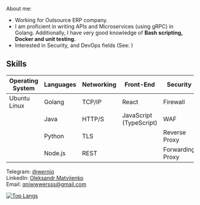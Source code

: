 
About me:
- Working for Outsource ERP company.
- I am proficient in writing APIs and Microservices (using gRPC) in Golang. Additionally, I have very good knowledge of <b> Bash scripting, Docker and unit testing. </b>
- Interested in Security, and DevOps fields (See: <Link>)


## Skills
| Operating System | Languages | Networking | Front-End | Security | Deployment |
|------------------|-----------|------------|-----------|----------|------------|
| Ubuntu Linux     | Golang    | TCP/IP     | React     | Firewall | Heroku     |
|                  | Java      | HTTP/S     | JavaScript (TypeScript) | WAF | AWS        |
|                  | Python    | TLS        |           | Reverse Proxy |            |
|                  | Node.js   | REST       |           | Forwarding Proxy |         |

Telegram: <a href="https://t.me/usioa"> @werniq </a> <br>
LinkedIn: <a href="https://www.linkedin.com/in/oleksandr-matviienko-4a7b16248/"> Oleksandr Matviienko </a> <br>
Email: <a href="mailto:qniwwwersss@gmail.com"> qniwwwersss@gmail.com </a> <br>

[![Top Langs](https://github-readme-stats.vercel.app/api/top-langs/?username=werniq)](https://github.com/anuraghazra/github-readme-stats)
